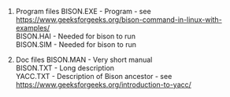 
1. Program files
BISON.EXE  - Program - see https://www.geeksforgeeks.org/bison-command-in-linux-with-examples/         
BISON.HAI  - Needed for bison to run   
BISON.SIM  - Needed for bison to run

2. Doc files
BISON.MAN  - Very short manual   
BISON.TXT  - Long description   
YACC.TXT   - Description of Bison ancestor - see https://www.geeksforgeeks.org/introduction-to-yacc/
